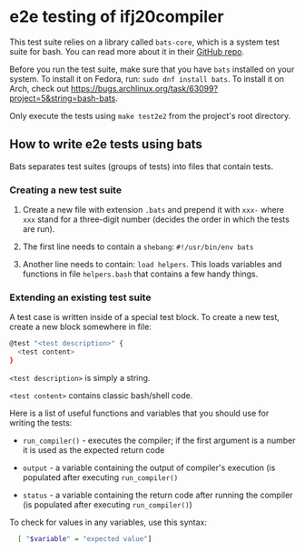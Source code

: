 # e2e testing of ifj20compiler

This test suite relies on a library called `bats-core`, which is a system test
suite for bash. You can read more about it in their [GitHub repo](https://github.com/bats-core/bats-core).

Before you run the test suite, make sure that you have `bats` installed on your
system. To install it on Fedora, run: `sudo dnf install bats`. To install it on
Arch, check out https://bugs.archlinux.org/task/63099?project=5&string=bash-bats.

Only execute the tests using `make test2e2` from the project's root directory.

## How to write e2e tests using bats

Bats separates test suites (groups of tests) into files that contain tests.

### Creating a new test suite

1. Create a new file with extension `.bats` and prepend it with `xxx-` where
   `xxx` stand for a three-digit number (decides the order in which the tests
   are run).

2. The first line needs to contain a `shebang`: `#!/usr/bin/env bats`

3. Another line needs to contain: `load helpers`. This loads variables and
   functions in file `helpers.bash` that contains a few handy things.

### Extending an existing test suite

A test case is written inside of a special test block. To create a new test,
create a new block somewhere in file:

```bash
@test "<test description>" {
  <test content>
}
```

`<test description>` is simply a string.

`<test content>` contains classic bash/shell code.

Here is a list of useful functions and variables that you should use for
writing the tests:

- `run_compiler()` - executes the compiler; if the first argument is a number
                     it is used as the expected return code

- `output` - a variable containing the output of compiler's execution (is
             populated after executing `run_compiler()`

- `status` - a variable containing the return code after running the compiler
             (is populated after executing `run_compiler()`)

To check for values in any variables, use this syntax:

```bash
  [ "$variable" = "expected value"]
```
